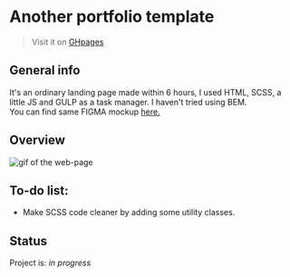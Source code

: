 # Another portfolio template
> Visit it on [GHpages](https://ic3top.github.io/devChallenges/edie-homepage-master/solution/dist/)

## General info
It's an ordinary landing page made within 6 hours, I used HTML, SCSS, a little JS and GULP as a task manager. I haven't tried using BEM.  
You can find same FIGMA mockup [here.](https://www.figma.com/file/ahnGupP4JjTdVJDTRfMRF2/edie-homepage?node-id=1%3A148)


## Overview
![gif of the web-page](./screenshots/demo.gif)


## To-do list:
* Make SCSS code cleaner by adding some utility classes.


## Status
Project is: _in progress_